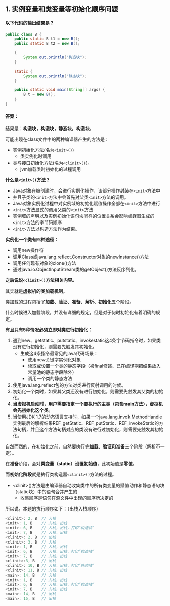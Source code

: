## 1. 实例变量和类变量等初始化顺序问题

#### 以下代码的输出结果是？

```java
public class B {
    public static B t1 = new B();
    public static B t2 = new B();

    {
        System.out.println("构造块");
    }

    static {
        System.out.println("静态块");
    }

    public static void main(String[] args) {
        B t = new B();
    }
}
```



#### 答案：

结果是：**构造块，构造块，静态块，构造块**。



可能出现在class文件中的两种编译器产生的方法是：

* 实例初始化方法(名为`<init>()`)
  * 类实例化时调用
* 类与接口初始化方法(名为`<clinit>()`)。
  * jvm加载类时初始化的过程调用



**什么是`<init>()`方法？**

* Java对象在被创建时，会进行实例化操作，该部分操作封装在`<init>`方法中
* 并且子类的`<init>`方法中会首先对父类`<init>`方法的调用。
* Java对象实例化过程中对实例域的初始化赋值操作全部在`<init>`方法中进行
* `<init>`方法显式的调用父类的`<init>`方法
* 实例域的声明以及实例初始化语句块同样的位置关系会影响编译器生成的`<init>`方法的字节码顺序
* `<init>`方法以构造方法作为结束。


**实例化一个类有四种途径：**

* 调用new操作符
* 调用Class或java.lang.reflect.Constructor对象的newInstance()方法
* 调用任何现有对象的clone()方法
* 通过java.io.ObjectInputStream类的getObject()方法反序列化。



**之后说说`<clinit>()`方法相关内容。**

其实就是**虚拟机的类加载机制**。

类加载的过程包括了**加载、验证、准备、解析、初始化**五个阶段。

什么时候进入加载阶段，并没有详细的规定，但是对于何时初始化有着明确的规定。

**有且只有5种情况必须立即对类进行初始化：**

1. 遇到new、getstatic、putstatic、invokestatic这4条字节码指令时，如果类没有进行初始化，则需要先触发其初始化。
   - 生成这4条指令最常见的java代码场景：
     - 使用new关键字实例化对象
     - 读取或设置一个类的静态字段（被final修饰、已在编译期把结果放入常量池的静态字段除外）
     - 调用一个类的静态方法
2. 使用java.lang.reflect包的方法对类进行反射调用的时候。
3. 初始化一个类时，如果其父类还没有进行初始化，则需要先触发其父类的初始化。
4. **当虚拟机启动时，用户需要指定一个要执行的主类（包含main方法），虚拟机会先初始化这个类。**
5. 当使用JDK 1.7的动态语言支持时，如果一个java.lang.invok.MethodHandle实例最后的解析结果REF_getStatic、REF_putStatic、REF_invokeStatic的方法句柄，并且这个方法句柄对应的类没有进行过初始化，则需要先触发其初始化。

自然而然的，在初始化之前，自然要执行完**加载、验证和准备**三个阶段（解析不一定）。

在**准备**阶段，会对**类变量（static）**设置**初始值**，此初始值是**零值**。

而**初始化阶段**就是执行类构造器`<clinit>()`方法的过程。

- \<clinit\>()方法是由编译器自动收集类中的所有类变量的赋值动作和静态语句块（static块）中的语句合并产生的
  - 收集顺序是语句在源文件中出现的顺序所决定的



所以说，本题的执行顺序如下：（出栈入栈顺序）

```java
<clinit>: 2, B	// 入栈
<init>: 1, B	// 入栈，出栈
<init>: 6, B	// 入栈，出栈，打印“构造块”
<init>: 7, B	// 入栈，出栈
<clinit>: 2, B	// 出栈
<clinit>: 3, B	// 入栈
<init>: 1, B	// 入栈，出栈
<init>: 6, B	// 入栈，出栈，打印“构造块”
<init>: 7, B	// 入栈，出栈
<clinit>:3, B	// 出栈
<clinit>: 10, B	// 入栈，出栈，打印“静态块”
<clinit>: 11, B	// 入栈，出栈
<main>: 14, B	// 入栈
<init>: 1, B	// 入栈，出栈
<init>: 6, B	// 入栈，出栈，打印“构造块”
<init>: 7, B	// 入栈，出栈
<main>: 14, B	// 出栈
<main>: 15, B	// 出栈
```

